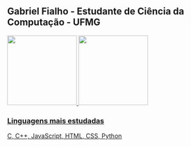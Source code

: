 ## Gabriel Fialho - Estudante de Ciência da Computação - UFMG

<div>
  <a href="https://github.com/gabrielmmf">
  <img height="160em" src="https://github-readme-stats.vercel.app/api?username=gabrielmmf&show_icons=true&theme=synthwave&include_all_commits=true&count_private=true"/>
  <img height="160em" src="https://github-readme-stats.vercel.app/api/top-langs/?username=gabrielmmf&layout=compact&langs_count=7&theme=synthwave"/>
</div>


### Linguagens mais estudadas
C, C++, JavaScript, HTML, CSS, Python

<!--
**gabrielmmf/gabrielmmf** is a ✨ _special_ ✨ repository because its `README.md` (this file) appears on your GitHub profile.

Here are some ideas to get you started:

- 🔭 I’m currently working on ...
- 🌱 I’m currently learning ...
- 👯 I’m looking to collaborate on ...
- 🤔 I’m looking for help with ...
- 💬 Ask me about ...
- 📫 How to reach me: ...
- 😄 Pronouns: ...
- ⚡ Fun fact: ...
-->


